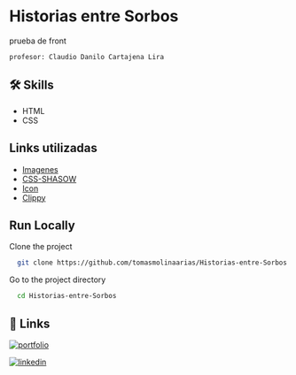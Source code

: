 
# Historias entre Sorbos

prueba de front

    profesor: Claudio Danilo Cartajena Lira


## 🛠 Skills
- HTML
- CSS


## Links utilizadas

- [Imagenes](https://unsplash.com/es)
- [CSS-SHASOW](https://www.cssmatic.com/es/box-shadow)
- [Icon](https://boxicons.com/)
- [Clippy](https://bennettfeely.com/clippy/)

## Run Locally

Clone the project

```bash
  git clone https://github.com/tomasmolinaarias/Historias-entre-Sorbos.git
```

Go to the project directory

```bash
  cd Historias-entre-Sorbos
```


## 🔗 Links
[![portfolio](https://img.shields.io/badge/my_portfolio-000?style=for-the-badge&logo=ko-fi&logoColor=white)](https://victor-molina-arias.vercel.app/)

[![linkedin](https://img.shields.io/badge/linkedin-0A66C2?style=for-the-badge&logo=linkedin&logoColor=white)](https://www.linkedin.com/in/victormolinaarias/)

